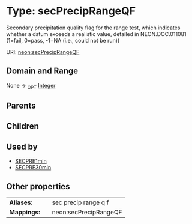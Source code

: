 
# Type: secPrecipRangeQF


Secondary precipitation quality flag for the range test, which indicates whether a datum exceeds a realistic value, detailed in NEON.DOC.011081 (1=fail, 0=pass, -1=NA (i.e., could not be run))

URI: [neon:secPrecipRangeQF](https://data.neonscience.org/secPrecipRangeQF)


## Domain and Range

None ->  <sub>OPT</sub> [Integer](types/Integer.md)

## Parents


## Children


## Used by

 * [SECPRE1min](SECPRE1min.md)
 * [SECPRE30min](SECPRE30min.md)

## Other properties

|  |  |  |
| --- | --- | --- |
| **Aliases:** | | sec precip range q f |
| **Mappings:** | | neon:secPrecipRangeQF |

